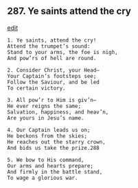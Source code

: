 
## 287.  Ye saints attend the cry
[edit](https://docs.google.com/document/d/1jcsWXdlyRvDVdqc0142St5bA7tsHffBN/edit?mode=html)



    1. Ye saints, attend the cry!
    Attend the trumpet’s sound: 
    Stand to your arms, the foe is nigh, 
    And pow’rs of hell are round.

    2. Consider Christ, your Head—
    Your Captain’s footsteps see; 
    Follow the Saviour, and be led 
    To certain victory.

    3. All pow’r to Him is giv’n—
    He ever reigns the same; 
    Salvation, happiness, and heav’n, 
    Are yours in Jesu’s name.

    4. Our Captain leads us on;
    He beckons from the skies;
    He reaches out the starry crown, 
    And bids us take the prize.288

    5. We bow to His command,
    Our arms and hearts prepare; 
    And firmly in the battle stand, 
    To wage a glorious war.
